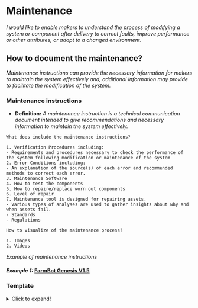 # **Maintenance**

*I would like to enable makers to understand the process of modifying a system or component after delivery to correct faults, improve performance or other attributes, or adapt to a changed environment.*

## **How to document the maintenance?**

*Maintenance instructions can provide the necessary information for makers to maintain the system effectively and, additional information may provide to facilitate the modification of the system.*

 ### **Maintenance instructions** 

  - **Definition:** *A maintenance instruction is a technical communication document intended to give recommendations and necessary information to maintain the system effectively.*

  ```
What does include the maintenance instructions? 

1. Verification Procedures including:
  - Requirements and procedures necessary to check the performance of the system following modification or maintenance of the system
2. Error Conditions including:
  - An explanation of the source(s) of each error and recommended methods to correct each error.
3. Maintenance Software
4. How to test the components 
5. How to repaire/replace worn out components
6. Level of repair
7. Maintenance tool is designed for repairing assets.
  - Various types of analyses are used to gather insights about why and when assets fail.
  - Standards
  - Regulations

How to visualize of the maintenance process?
  
 1. Images 
 2. Videos 

```
*Example of maintenance instructions*

#### *Example 1:* [FarmBot Genesis V1.5](https://genesis.farm.bot/v1.5/Extras/maintenance)


### Template
<details>
  <summary>Click to expand!</summary>
 
 ### Documentation of Maintenance instruction
 
 #### 1. Verification Procedures     
 #### 2. Error Conditions  
 #### 3. Maintenance Software
 #### 4. How to test the components     
 #### 5. How to repaire/replace worn out components
 #### 6. Level of repair
 #### 7. Maintenance tool 
 
</details>
